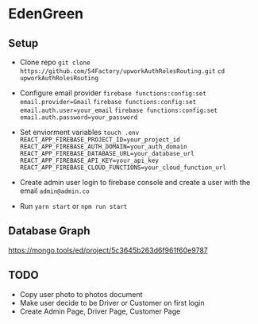 # EdenGreen

## Setup
- Clone repo
`git clone https://github.com/54Factory/upworkAuthRolesRouting.git`
`cd upworkAuthRolesRouting`
- Configure email provider
`firebase functions:config:set email.provider=Gmail`
`firebase functions:config:set email.auth.user=your_email`
`firebase functions:config:set email.auth.password=your_password`
- Set enviorment variables
`touch .env`
``
REACT_APP_FIREBASE_PROJECT_ID=your_project_id
REACT_APP_FIREBASE_AUTH_DOMAIN=your_auth_domain
REACT_APP_FIREBASE_DATABASE_URL=your_database_url
REACT_APP_FIREBASE_API_KEY=your_api_key
REACT_APP_FIREBASE_CLOUD_FUNCTIONS=your_cloud_function_url
``

- Create admin user
    login to firebase console and create a user with the email `admin@admin.co`

- Run
    `yarn start` or `npm run start`

## Database Graph
https://mongo.tools/ed/project/5c3645b263d6f961f60e9787

## TODO
- Copy user photo to photos document
- Make user decide to be Driver or Customer on first login
- Create Admin Page, Driver Page, Customer Page
